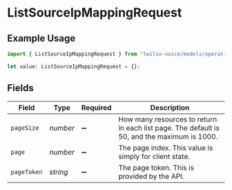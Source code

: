 # ListSourceIpMappingRequest

## Example Usage

```typescript
import { ListSourceIpMappingRequest } from "twilio-voice/models/operations";

let value: ListSourceIpMappingRequest = {};
```

## Fields

| Field                                                                                       | Type                                                                                        | Required                                                                                    | Description                                                                                 |
| ------------------------------------------------------------------------------------------- | ------------------------------------------------------------------------------------------- | ------------------------------------------------------------------------------------------- | ------------------------------------------------------------------------------------------- |
| `pageSize`                                                                                  | *number*                                                                                    | :heavy_minus_sign:                                                                          | How many resources to return in each list page. The default is 50, and the maximum is 1000. |
| `page`                                                                                      | *number*                                                                                    | :heavy_minus_sign:                                                                          | The page index. This value is simply for client state.                                      |
| `pageToken`                                                                                 | *string*                                                                                    | :heavy_minus_sign:                                                                          | The page token. This is provided by the API.                                                |